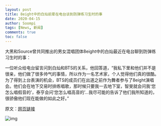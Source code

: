 ```yaml
---
layout: post
title: 8eight中的白灿前辈在电台谈到防弹练习生时的事
date: 2020-04-15
author: Soompi
tags: [News, 新闻]
comments: true
toc: false
---
```


大黑和Source曾共同推出的男女混唱团体8eight中的白灿最近在电台聊到防弹练习生时的事：

一位听众给电台留言问到白灿和BTS的关系，他回答道，“我私下里和他们并不是很亲，他们做了很多帅气的事情，所以作为一名艺术家，个人觉得他们真的很酷。为了得到上台表演的机会，BTS的成员们在出道之前作为舞者参与了8eight演唱会。他们会在地下交易时排练唱歌，那时候只要我一去地下室，智旻就会问我‘您怎么唱假音的’，泰亨会问‘您怎么唱高音的’…我尽可能的告诉了他们我所知道的，很骄傲他们现在能做的如此之好。”

原文：[网页链接](http://t.cn/A6wiFLYq)

![img](https://wx1.sinaimg.cn/mw690/62462bb3ly1gdus2stxpjj20p00gojt5.jpg)

